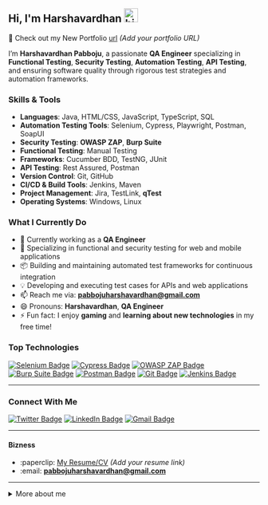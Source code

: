

## Hi, I'm Harshavardhan <img src="https://user-images.githubusercontent.com/1303154/88677602-1635ba80-d120-11ea-84d8-d263ba5fc3c0.gif" width="28px" height="28px" alt="hi">

🚀 Check out my New Portfolio [url](#) *(Add your portfolio URL)*


I’m **Harshavardhan Pabboju**, a passionate **QA Engineer** specializing in **Functional Testing**, **Security Testing**, **Automation Testing**, **API Testing**, and ensuring software quality through rigorous test strategies and automation frameworks.

### Skills & Tools

* **Languages**: Java, HTML/CSS, JavaScript, TypeScript, SQL
* **Automation Testing Tools**: Selenium, Cypress, Playwright, Postman, SoapUI
* **Security Testing**: **OWASP ZAP**, **Burp Suite**
* **Functional Testing**: Manual Testing
* **Frameworks**: Cucumber BDD, TestNG, JUnit
* **API Testing**: Rest Assured, Postman
* **Version Control**: Git, GitHub
* **CI/CD & Build Tools**: Jenkins, Maven
* **Project Management**: Jira, TestLink, **qTest**
* **Operating Systems**: Windows, Linux

### What I Currently Do

* 🔭 Currently working as a **QA Engineer**
* 🧪 Specializing in functional and security testing for web and mobile applications
* 📦 Building and maintaining automated test frameworks for continuous integration
* 💡 Developing and executing test cases for APIs and web applications
* 📫 Reach me via: **[pabbojuharshavardhan@gmail.com](mailto:pabbojuharshavardhan@gmail.com)**
* 😄 Pronouns: **Harshavardhan**, **QA Engineer**
* ⚡ Fun fact: I enjoy **gaming** and **learning about new technologies** in my free time!

### Top Technologies

[![Selenium Badge](https://img.shields.io/badge/-Selenium-43B02A?style=for-the-badge\&logo=selenium\&logoColor=white)](#)
[![Cypress Badge](https://img.shields.io/badge/-Cypress-17202C?style=for-the-badge\&logo=cypress\&logoColor=white)](#)
[![OWASP ZAP Badge](https://img.shields.io/badge/-OWASP%20ZAP-7a3c02?style=for-the-badge\&logo=owasp\&logoColor=white)](#)
[![Burp Suite Badge](https://img.shields.io/badge/-Burp%20Suite-6600CC?style=for-the-badge\&logo=burp\&logoColor=white)](#)
[![Postman Badge](https://img.shields.io/badge/-Postman-FF6C37?style=for-the-badge\&logo=postman\&logoColor=white)](#)
[![Git Badge](https://img.shields.io/badge/-Git-F05032?style=for-the-badge\&logo=git\&logoColor=white)](#)
[![Jenkins Badge](https://img.shields.io/badge/-Jenkins-D24939?style=for-the-badge\&logo=jenkins\&logoColor=white)](#)

---

### Connect With Me

[![Twitter Badge](https://img.shields.io/badge/-@HarshaQA-1ca0f1?style=flat\&labelColor=1ca0f1\&logo=twitter\&logoColor=white\&link=https://twitter.com/HarshaQA)](https://twitter.com/HarshaQA)
[![LinkedIn Badge](https://img.shields.io/badge/-Harshavardhan-0e76a8?style=flat\&labelColor=0e76a8\&logo=linkedin\&logoColor=white)](https://www.linkedin.com/in/harshavardhan-pabboju/)
[![Gmail Badge](https://img.shields.io/badge/-pabbojuharshavardhan-c0392b?style=flat\&labelColor=c0392b\&logo=gmail\&logoColor=white)](mailto:pabbojuharshavardhan@gmail.com)

---

#### Bizness

* \:paperclip: [My Resume/CV](#) *(Add your resume link)*
* \:email: **[pabbojuharshavardhan@gmail.com](mailto:pabbojuharshavardhan@gmail.com)**


---

<details>
<summary>More about me</summary>

<br>

I’m passionate about building robust and scalable automation solutions, and I love sharing my knowledge with the QA community. Through writing blogs, creating tutorials, and providing real-world testing examples, I aim to help other engineers achieve the best in **QA** and **Automation Testing**.

#### My Focus Areas:

* **Functional Testing**: Ensuring that all features of an application work as expected
* **Security Testing**: Assessing vulnerabilities and securing applications against malicious threats
* **Automation**: Reducing manual work by creating efficient, scalable automated test scripts
* **API Testing**: Verifying the performance, security, and functionality of APIs

---


</details>

